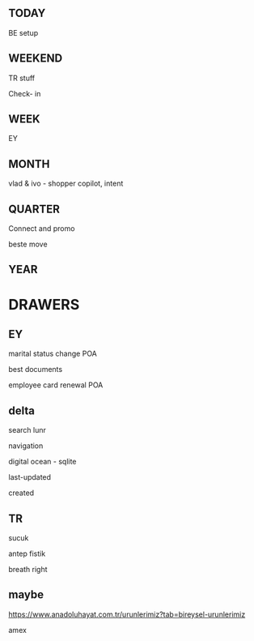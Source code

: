 ---
---

## TODAY 

BE setup 

## WEEKEND 

TR stuff 

Check- in 
##  WEEK 

EY 

##  MONTH 

vlad & ivo - shopper copilot, intent 

## QUARTER 

Connect and promo 

beste move 
## YEAR 


# DRAWERS 

## EY 

marital status change POA 

best documents 

employee card renewal POA 

## delta 

search lunr

navigation 

digital ocean - sqlite 

last-updated 

created  

## TR 

sucuk  

antep fistik 

breath right 

## maybe 

https://www.anadoluhayat.com.tr/urunlerimiz?tab=bireysel-urunlerimiz

amex 